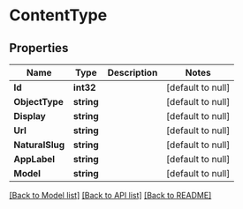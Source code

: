 # ContentType

## Properties
Name | Type | Description | Notes
------------ | ------------- | ------------- | -------------
**Id** | **int32** |  | [default to null]
**ObjectType** | **string** |  | [default to null]
**Display** | **string** |  | [default to null]
**Url** | **string** |  | [default to null]
**NaturalSlug** | **string** |  | [default to null]
**AppLabel** | **string** |  | [default to null]
**Model** | **string** |  | [default to null]

[[Back to Model list]](../README.md#documentation-for-models) [[Back to API list]](../README.md#documentation-for-api-endpoints) [[Back to README]](../README.md)

